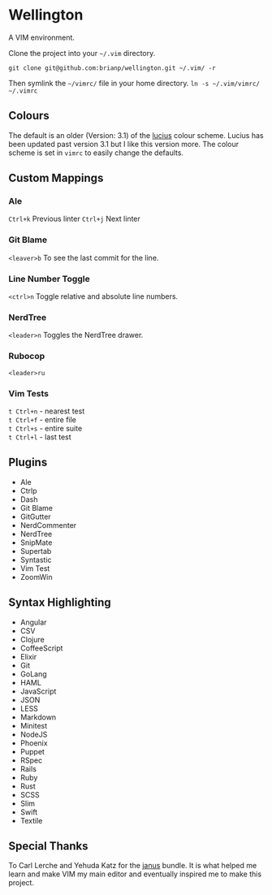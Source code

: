# Wellington
A VIM environment.

Clone the project into your `~/.vim` directory.

`git clone git@github.com:brianp/wellington.git ~/.vim/ -r`

Then symlink the `~/vimrc/` file in your home directory.
`ln -s ~/.vim/vimrc/ ~/.vimrc`

## Colours
The default is an older (Version: 3.1) of the [lucius](https://github.com/jonathanfilip/vim-lucius) colour scheme.
Lucius has been updated past version 3.1 but I like this version more. The colour scheme is set in `vimrc` to easily change the defaults.

## Custom Mappings

### Ale

`Ctrl+k` Previous linter
`Ctrl+j` Next linter

### Git Blame
`<leaver>b` To see the last commit for the line.

### Line Number Toggle
`<ctrl>n` Toggle relative and absolute line numbers.

### NerdTree
`<leader>n` Toggles the NerdTree drawer.

### Rubocop

`<leader>ru`

### Vim Tests

`t Ctrl+n` - nearest test  
`t Ctrl+f` - entire file  
`t Ctrl+s` - entire suite  
`t Ctrl+l` - last test  

## Plugins
- Ale
- Ctrlp
- Dash
- Git Blame
- GitGutter
- NerdCommenter
- NerdTree
- SnipMate
- Supertab
- Syntastic
- Vim Test
- ZoomWin

## Syntax Highlighting
- Angular
- CSV
- Clojure
- CoffeeScript
- Elixir
- Git
- GoLang
- HAML
- JavaScript
- JSON
- LESS
- Markdown
- Minitest
- NodeJS
- Phoenix
- Puppet
- RSpec
- Rails
- Ruby
- Rust
- SCSS
- Slim
- Swift
- Textile

## Special Thanks
To Carl Lerche and Yehuda Katz for the [janus](https://github.com/carlhuda/janus) bundle.
It is what helped me learn and make VIM my main editor and eventually inspired me to make this project.
